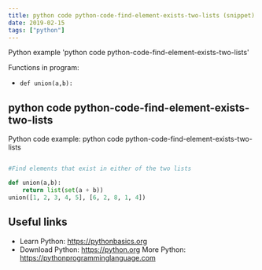 ```yaml
---
title: python code python-code-find-element-exists-two-lists (snippet)
date: 2019-02-15
tags: ["python"]
---
```

Python example 'python code python-code-find-element-exists-two-lists'

Functions in program: 
* `def union(a,b):`

## python code python-code-find-element-exists-two-lists

Python code example: python code python-code-find-element-exists-two-lists

```python

#Find elements that exist in either of the two lists

def union(a,b):
    return list(set(a + b))
union([1, 2, 3, 4, 5], [6, 2, 8, 1, 4])


```

## Useful links

- Learn Python: https://pythonbasics.org
- Download Python: https://python.org
More Python: https://pythonprogramminglanguage.com
